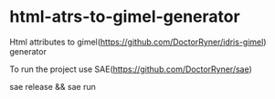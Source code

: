 # html-atrs-to-gimel-generator
Html attributes to gimel(https://github.com/DoctorRyner/idris-gimel) generator

To run the project use SAE(https://github.com/DoctorRyner/sae)

sae release && sae run                   
